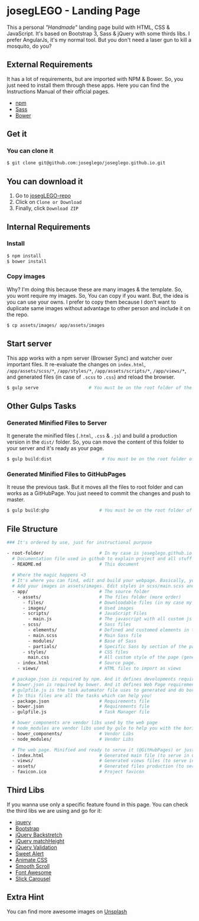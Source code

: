 # josegLEGO - Landing Page

This a personal _"Handmade"_ landing page build with HTML, CSS & JavaScript. It's based on Bootstrap 3, Sass & jQuery with some thirds libs. I prefer AngularJs, it's my normal tool. But you don't need a laser gun to kill a mosquito, do you? 

## External Requirements
It has a lot of requirements, but are imported with NPM & Bower. So, you just need to install them through these apps. Here you can find the Instructions Manual of their official pages.

- [npm]
- [Sass]
- [Bower]

## Get it 
### You can clone it
``` sh
$ git clone git@github.com:joseglego/joseglego.github.io.git
```

## You can download it 
1. Go to [josegLEGO-repo]
2. Click on `Clone or Download`
3. Finally, click `Download ZIP`

## Internal Requirements
### Install
``` sh
$ npm install
$ bower install
```

### Copy images
Why? I'm doing this because these are many images & the template. So, you wont require my images. So, You can copy if you want. But, the idea is you can use your owns. I prefer to copy them because I don't want to duplicate same images without advantage to other person and include it on the repo.

``` sh
$ cp assets/images/ app/assets/images
```

## Start server
This app works with a npm server (Browser Sync) and watcher over important files. It re-evaluate the changes on `index.html`, `/app/assets/scss/*`, `/app/styles/*`, `/app/assets/scripts/*`, `/app/views/*`, and generated files (in case of `.scss` to `.css`) and reload the browser.


``` sh
$ gulp serve                   # You must be on the root folder of the repository
```

## Other Gulps Tasks
### Generated Minified Files to Server
It generate the minified files (`.html`, `.css` & `.js`)  and build a production version in the `dist/` folder. So, you can move the content of this folder to your server and it's ready as your page.

``` sh
$ gulp build:dist                   # You must be on the root folder of the repository
```


### Generated Minified Files to GitHubPages
It reuse the previous task. But it moves all the files to root folder and can works as a GitHubPage. You just neeed to commit the changes and push to master. 

``` sh
$ gulp build:ghp                   # You must be on the root folder of the repository
```

## File Structure

``` sh
### It's ordered by use, just for instructional purpose

- root-folder/                     # In my case is joseglego.github.io folder. You can rename it.
  # Documentation file used in github to explain project and all stuff related to it.
  - README.md                      # This document
  
  # Where the magic happens <3
  # It's where you can find, edit and build your webpage. Basically, you need to edit the index.html 
  # Add your images in assets/images. Edit styles in scss/main.scss and scripts on scripts
  - app/                           # The source folder
    - assets/                      # The files folder (more order)
      - files/                     # Downloadable files (in my case my Resume)
      - images/                    # Used images 
      - scripts/                   # JavaScript Files
        - main.js                  # The javascript with all custom js of the page.
      - scss/                      # Sass files
        - elements/                # Defined and customed elements in the projects (modal, section, etc)
        - main.scss                # Main Sass file
        - modules/                 # Base of Sass
        - partials/                # Specific Sass by section of the page
      - styles/                    # CSS files
        main.css                   # All custom style of the page (generated based on Sass folder)
    - index.html                   # Source page. 
    - views/                       # HTML files to import as views

  # package.json is required by npm. And it defines developments requirements. (for gulp)
  # bower.json is required by bower. And it defines Web Page requirements.
  # gulpfile.js is the task automator file uses to generated and do boring stuff related to this page.
  # In this files are all the tasks which can help you! 
  - package.json                   # Requirements file
  - bower.json                     # Requirements file
  - gulpfile.js                    # Task Manager file

  # bower_components are vendor libs used by the web page
  # node_modules are vendor libs used by gulo to help you with the boring stuff
  - bower_components/              # Vendor Libs
  - node_modules/                  # Vendor Libs

  # The web page. Minified and ready to serve it (@GitHubPages) or just copy and paste theses files on a Apache Server
  - index.html                     # Generated main file (to serve in GitHubPages)
  - views/                         # Generated views files (to serve in GitHubPages)
  - assets/                        # Generated files production (to serve in GitHubPages)
  - favicon.ico                    # Project favicon

```


## Third Libs

If you wanna use only a specific feature found in this page. You can check the third libs we are using and go for it:

- [jquery]
- [Bootstrap]
- [jQuery Backstretch]
- [jQuery matchHeight]
- [jQuery Validation]
- [Sweet Alert]
- [Animate CSS]
- [Smooth Scroll]
- [Font Awesome]
- [Slick Carousel]

## Extra Hint

You can find more awesome images on [Unsplash]

[npm]: <https://docs.npmjs.com/getting-started/installing-node>
[Sass]: <http://sass-lang.com/install>
[Bower]: <https://bower.io/#install-bower>
[josegLEGO-repo]: <https://github.com/joseglego/joseglego.github.io>
[jquery]: <https://jquery.com/>
[Bootstrap]: <http://getbootstrap.com/>
[jQuery Backstretch]: <https://github.com/srobbin/jquCery-backstretch>
[jQuery matchHeight]: <https://github.com/liabru/jquery-match-height>
[jQuery Validation]: <https://github.com/jzaefferer/jquery-validation>
[Sweet Alert]: <http://t4t5.github.io/sweetalert/>
[Animate CSS]: <https://daneden.github.io/animate.css/>
[Smooth Scroll]: <https://github.com/cferdinandi/smooth-scroll>
[Font Awesome]: <http://fontawesome.io/icons/>
[Slick Carousel]: <http://kenwheeler.github.io/slick/>
[Unsplash]: <https://unsplash.com/>

